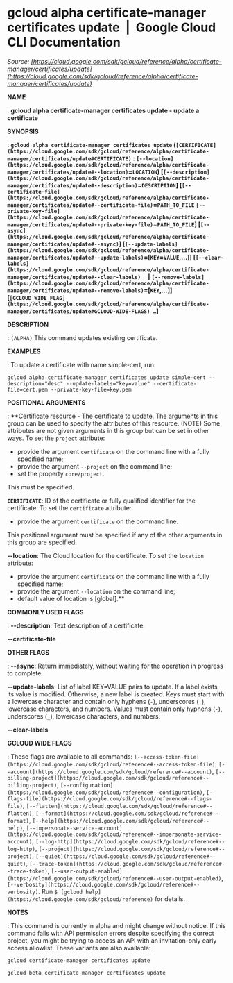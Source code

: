 # gcloud alpha certificate-manager certificates update  |  Google Cloud CLI Documentation

*Source: [https://cloud.google.com/sdk/gcloud/reference/alpha/certificate-manager/certificates/update](https://cloud.google.com/sdk/gcloud/reference/alpha/certificate-manager/certificates/update)*

**NAME**

: **gcloud alpha certificate-manager certificates update - update a certificate**

**SYNOPSIS**

: **`gcloud alpha certificate-manager certificates update` (`[CERTIFICATE](https://cloud.google.com/sdk/gcloud/reference/alpha/certificate-manager/certificates/update#CERTIFICATE)` : `[--location](https://cloud.google.com/sdk/gcloud/reference/alpha/certificate-manager/certificates/update#--location)`=`LOCATION`) [`[--description](https://cloud.google.com/sdk/gcloud/reference/alpha/certificate-manager/certificates/update#--description)`=`DESCRIPTION`] [`[--certificate-file](https://cloud.google.com/sdk/gcloud/reference/alpha/certificate-manager/certificates/update#--certificate-file)`=`PATH_TO_FILE` `[--private-key-file](https://cloud.google.com/sdk/gcloud/reference/alpha/certificate-manager/certificates/update#--private-key-file)`=`PATH_TO_FILE`] [`[--async](https://cloud.google.com/sdk/gcloud/reference/alpha/certificate-manager/certificates/update#--async)`] [`[--update-labels](https://cloud.google.com/sdk/gcloud/reference/alpha/certificate-manager/certificates/update#--update-labels)`=[`KEY`=`VALUE`,…]] [`[--clear-labels](https://cloud.google.com/sdk/gcloud/reference/alpha/certificate-manager/certificates/update#--clear-labels)`     | `[--remove-labels](https://cloud.google.com/sdk/gcloud/reference/alpha/certificate-manager/certificates/update#--remove-labels)`=[`KEY`,…]] [`[GCLOUD_WIDE_FLAG](https://cloud.google.com/sdk/gcloud/reference/alpha/certificate-manager/certificates/update#GCLOUD-WIDE-FLAGS) …`]**

**DESCRIPTION**

: `(ALPHA)` This command updates existing certificate.

**EXAMPLES**

: To update a certificate with name simple-cert, run:

```
gcloud alpha certificate-manager certificates update simple-cert --description="desc" --update-labels="key=value" --certificate-file=cert.pem --private-key-file=key.pem
```

**POSITIONAL ARGUMENTS**

: **Certificate resource - The certificate to update. The arguments in this group
can be used to specify the attributes of this resource. (NOTE) Some attributes
are not given arguments in this group but can be set in other ways.
To set the `project` attribute:

- provide the argument `certificate` on the command line with a fully
specified name;
- provide the argument `--project` on the command line;
- set the property `core/project`.

This must be specified.

**`CERTIFICATE`**:
ID of the certificate or fully qualified identifier for the certificate.
To set the `certificate` attribute:

- provide the argument `certificate` on the command line.

This positional argument must be specified if any of the other arguments in this
group are specified.

**--location**:
The Cloud location for the certificate.
To set the `location` attribute:

- provide the argument `certificate` on the command line with a fully
specified name;
- provide the argument `--location` on the command line;
- default value of location is [global].**

**COMMONLY USED FLAGS**

: **--description**:
Text description of a certificate.

**--certificate-file**

**OTHER FLAGS**

: **--async**:
Return immediately, without waiting for the operation in progress to complete.

**--update-labels**:
List of label KEY=VALUE pairs to update. If a label exists, its value is
modified. Otherwise, a new label is created.
Keys must start with a lowercase character and contain only hyphens
(`-`), underscores (`_`), lowercase characters, and
numbers. Values must contain only hyphens (`-`), underscores
(`_`), lowercase characters, and numbers.

**--clear-labels**

**GCLOUD WIDE FLAGS**

: These flags are available to all commands: `[--access-token-file](https://cloud.google.com/sdk/gcloud/reference#--access-token-file)`,
`[--account](https://cloud.google.com/sdk/gcloud/reference#--account)`, `[--billing-project](https://cloud.google.com/sdk/gcloud/reference#--billing-project)`,
`[--configuration](https://cloud.google.com/sdk/gcloud/reference#--configuration)`,
`[--flags-file](https://cloud.google.com/sdk/gcloud/reference#--flags-file)`,
`[--flatten](https://cloud.google.com/sdk/gcloud/reference#--flatten)`, `[--format](https://cloud.google.com/sdk/gcloud/reference#--format)`, `[--help](https://cloud.google.com/sdk/gcloud/reference#--help)`, `[--impersonate-service-account](https://cloud.google.com/sdk/gcloud/reference#--impersonate-service-account)`,
`[--log-http](https://cloud.google.com/sdk/gcloud/reference#--log-http)`,
`[--project](https://cloud.google.com/sdk/gcloud/reference#--project)`, `[--quiet](https://cloud.google.com/sdk/gcloud/reference#--quiet)`, `[--trace-token](https://cloud.google.com/sdk/gcloud/reference#--trace-token)`, `[--user-output-enabled](https://cloud.google.com/sdk/gcloud/reference#--user-output-enabled)`,
`[--verbosity](https://cloud.google.com/sdk/gcloud/reference#--verbosity)`.
Run `$ [gcloud help](https://cloud.google.com/sdk/gcloud/reference)` for details.

**NOTES**

: This command is currently in alpha and might change without notice. If this
command fails with API permission errors despite specifying the correct project,
you might be trying to access an API with an invitation-only early access
allowlist. These variants are also available:

```
gcloud certificate-manager certificates update
```

```
gcloud beta certificate-manager certificates update
```